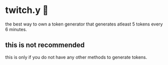# twitch.y 👾
the best way to own a token generator that generates atleast 5 tokens every 6 minutes.

## this is not recommended
this is only if you do not have any other methods to generate tokens. 
